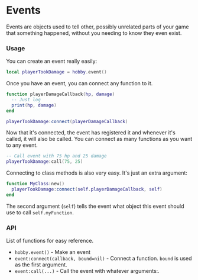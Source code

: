 # Events

Events are objects used to tell other, possibly unrelated parts of your game that something happened, without you needing to know they even exist.

### Usage
You can create an event really easily:
```lua
local playerTookDamage = hobby.event()
```
Once you have an event, you can connect any function to it.
```lua
function playerDamageCallback(hp, damage)
  -- Just log
  print(hp, damage)
end

playerTookDamage:connect(playerDamageCallback)
```
Now that it's connected, the event has registered it and whenever it's called, it will also be called. You can connect as many functions as you want to any event.
```lua
-- Call event with 75 hp and 25 damage
playerTookDamage:call(75, 25)
```
Connecting to class methods is also very easy. It's just an extra argument:
```lua  
function MyClass:new()
  playerTookDamage:connect(self.playerDamageCallback, self)  
end
```
The second argument (`self`) tells the event what object this event should use to call `self.myFunction`.

### API
List of functions for easy reference.

- `hobby.event()` - Make an event
- `event:connect(callback, bound=nil)` - Connect a function. `bound` is used as the first argument.
- `event:call(...)` - Call the event with whatever arguments:.